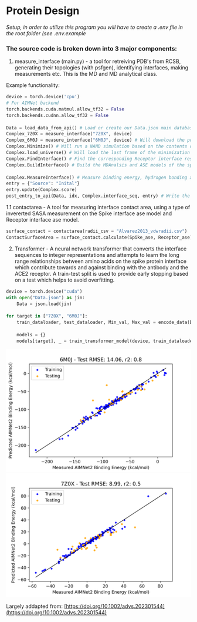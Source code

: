 # Protein Design

*Setup, in order to utilize this program you will have to create a .env file in the root folder (see .env.example*


### The source code is broken down into 3 major components:
1.  measure_interface (main.py) - a tool for retreiving PDB's from RCSB, generating their topologies (with psfgen), identifying interfaces, making measurements etc. This is the MD and MD analytical class.

Example functionality:
```python
device = torch.device('cpu')
# For AIMNet backend
torch.backends.cuda.matmul.allow_tf32 = False
torch.backends.cudnn.allow_tf32 = False
    
Data = load_data_from_api() # Load or create our Data.json main database file
Complex_7Z0X = measure_interface("7Z0X", device)
Complex_6M0J = measure_interface("6M0J", device) # Will download the pdb and process it if it is not found
Complex.Minimize() # Will run a NAMD simulation based on the contents of Minimize.namd in the root folder
Complex.load_universe() # Will load the last frame of the minimization by default
Complex.FindInterface() # Find the corresponding Receptor interface resids based on their distance to the Spike protein interface residues
Complex.BuildInterface() # Build the MDAnalsis and ASE models of the spike and receptor interfaces

Complex.MeasureInterface() # Measure binding energy, hydrogen bonding and contact surface area at the interface
entry = {"Source": "Inital"}
entry.update(Complex.score)
post_entry_to_api(Data, idx, Complex.interface_seq, entry) # Write the results to the main database
```

1.1 contactarea - A tool for measuring interface contact area, using a type of invererted SASA measurement on the Spike interface ase model and Receptor interface ase model.
```python
surface_contact = contactarea(radii_csv = "Alvarez2013_vdwradii.csv")
ContactSurfaceArea = surface_contact.calculate(Spike_ase, Receptor_ase)
```

2. Transformer - A neural network transformer that converts the interface sequences to integer representations and attempts to learn the long range relationships between amino acids on the spike protein interface which contribute towards and against binding with the antibody and the ACE2 receptor. A train-test split is used to provide early stopping based on a test which helps to avoid overfitting.

```python
device = torch.device("cuda")
with open("Data.json") as jin:
    Data = json.load(jin)

for target in ["7Z0X", "6M0J"]:
    train_dataloader, test_dataloader, Min_val, Max_val = encode_data(Data, target, device)

    models = {}
    models[target], _ = train_transformer_model(device, train_dataloader, test_dataloader, Min_val, Max_val, checkpoint_fname=f"best_{target}.pt")
```

![](images/Transformer_6M0J.png)
![](images/Transformer_7Z0X.png)

Largely addapted from: [https://doi.org/10.1002/advs.202301544](https://doi.org/10.1002/advs.202301544)
